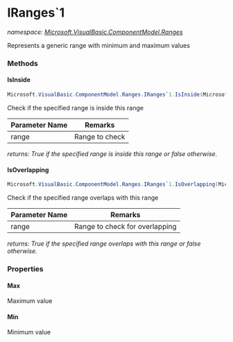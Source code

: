 ﻿# IRanges`1
_namespace: [Microsoft.VisualBasic.ComponentModel.Ranges](./index.md)_

Represents a generic range with minimum and maximum values



### Methods

#### IsInside
```csharp
Microsoft.VisualBasic.ComponentModel.Ranges.IRanges`1.IsInside(Microsoft.VisualBasic.ComponentModel.Ranges.IRanges{`0})
```
Check if the specified range is inside this range

|Parameter Name|Remarks|
|--------------|-------|
|range|Range to check|


_returns: True if the specified range is inside this range or
 false otherwise._

#### IsOverlapping
```csharp
Microsoft.VisualBasic.ComponentModel.Ranges.IRanges`1.IsOverlapping(Microsoft.VisualBasic.ComponentModel.Ranges.IRanges{`0})
```
Check if the specified range overlaps with this range

|Parameter Name|Remarks|
|--------------|-------|
|range|Range to check for overlapping|


_returns: True if the specified range overlaps with this range or
 false otherwise._


### Properties

#### Max
Maximum value
#### Min
Minimum value
